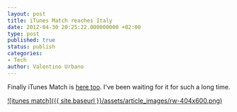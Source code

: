 ```yaml
---
layout: post
title: iTunes Match reaches Italy
date: 2012-04-30 20:25:22.000000000 +02:00
type: post
published: true
status: publish
categories:
- Tech
author: Valentino Urbano 
---
```


Finally iTunes Match is [here too][0]. I've been waiting for it for such a long time.

[![itunes match]({{ site.baseurl }}/assets/article_images/rw-404x600.png)][1]


[0]: http://itunes.apple.com/WebObjects/MZStore.woa/wa/learnMore?about=match
[1]: http://www.myshar.org/itunes-match-reaches-italy/